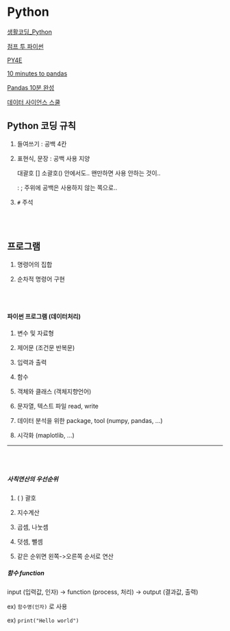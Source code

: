 # Python

[생활코딩_Python](https://opentutorials.org/course/1750)

[점프 투 파이썬](https://wikidocs.net/book/1)

[PY4E](https://www.py4e.com/)

[10 minutes to pandas](https://pandas.pydata.org/pandas-docs/stable/user_guide/10min.html)

[Pandas 10분 완성](https://dataitgirls2.github.io/10minutes2pandas/)

[데이터 사이언스 스쿨](https://datascienceschool.net/intro.html)





## Python 코딩 규칙

1. 들여쓰기 : 공백 4칸

2. 표현식, 문장 : 공백 사용 지양

   대괄호 [] 소괄호() 안에서도.. 왠만하면 사용 안하는 것이..

   : ; 주위에 공백은 사용하지 않는 쪽으로..

3. `#` 주석

<br>

<br>

## 프로그램 

1. 명령어의 집합

2. 순차적 명령어 구현

<br>

<br>

#### 파이썬 프로그램 (데이터처리)

1. 변수 및 자료형
2. 제어문 (조건문 반복문)
3. 입력과 출력
4. 함수 
5. 객체와 클래스 (객체지향언어)
6. 문자열, 텍스트 파일  read, write 

7. 데이터 분석을 위한 package, tool (numpy, pandas, ...)
8. 시각화 (maplotlib, ...)

---

<br>

<br>

##### 사칙연산의 우선순위

1. ( ) 괄호
2. 지수계산
3. 곱셈, 나눗셈
4. 덧셈, 뺄셈

5. 같은 순위면 왼쪽->오른쪽 순서로 연산



##### 함수 function

input (입력값, 인자) -> function (process, 처리) -> output (결과값, 출력)

ex) `함수명(인자)` 로 사용 

ex) `print("Hello world")` 

